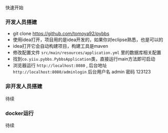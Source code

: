 快速开始

### 开发人员搭建

- git clone https://github.com/tomoya92/pybbs
- 使用idea打开，项目用的是idea开发的，如果你对eclipse熟悉，也是可以的
- idea打开它会自动构建项目，构建工具是maven
- 修改配置文件 `src/main/resources/application.yml` 里的数据库相关配置
- 找到`co.yiiu.pybbs.PybbsApplication`类，直接运行main方法即可启动
- 浏览器运行 `http://localhost:8080` , 后台地址 `http://localhost:8080/adminlogin` 后台用户名 admin 密码 123123

### 非开发人员搭建

待续

### docker运行

待续
